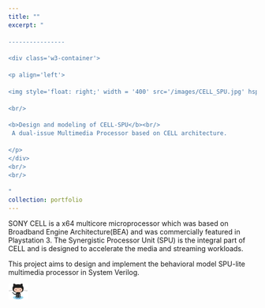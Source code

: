 ```yaml
---
title: ""
excerpt: "  

----------------

<div class='w3-container'>

<p align='left'>

<img style='float: right;' width = '400' src='/images/CELL_SPU.jpg' hspace='15'>

<br/>

<b>Design and modeling of CELL-SPU</b><br/>
 A dual-issue Multimedia Processor based on CELL architecture.  

</p>
</div>
<br/>
<br/>

"
collection: portfolio
---
```

SONY CELL is a x64 multicore microprocessor which was based on Broadband Engine Architecture(BEA) and was commercially featured in Playstation 3.
The Synergistic Processor Unit (SPU) is the integral part of CELL and is designed to accelerate the media and streaming workloads.  

This project aims to design and implement the behavioral model SPU-lite multimedia processor in System Verilog.

[<img style='float: left;' width = '40' src='/images/git.png'>](https://github.com/Karthik4293/Hardware_generation_tool_for_Neural_Networks)
